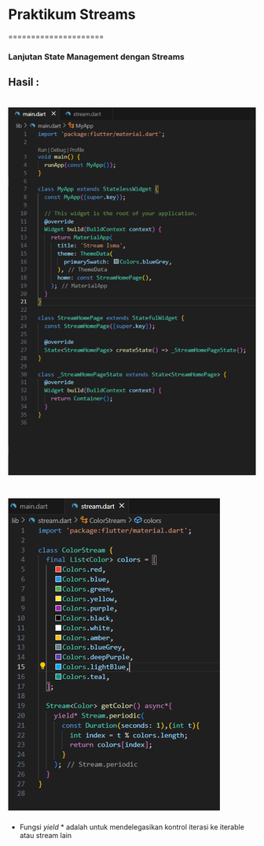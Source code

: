 # Praktikum Streams 
=====================
### Lanjutan State Management dengan Streams

## Hasil :


# ![Screenshot](lib/assets/image/p1.1.png)

# ![Screenshot](lib/assets/image/p1.2.png)

- Fungsi *yield* * adalah untuk mendelegasikan kontrol iterasi ke iterable atau stream lain